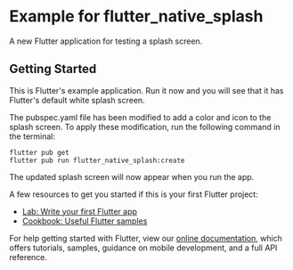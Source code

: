 # Example for flutter_native_splash

A new Flutter application for testing a splash screen.

## Getting Started

This is Flutter's example application.  Run it now and you will see that it has Flutter's default white splash screen.

The pubspec.yaml file has been modified to add a color and icon to the splash screen.  To apply these modification, run the following command in the terminal:

```
flutter pub get
flutter pub run flutter_native_splash:create
```

The updated splash screen will now appear when you run the app.

A few resources to get you started if this is your first Flutter project:

- [Lab: Write your first Flutter app](https://flutter.dev/docs/get-started/codelab)
- [Cookbook: Useful Flutter samples](https://flutter.dev/docs/cookbook)

For help getting started with Flutter, view our
[online documentation](https://flutter.dev/docs), which offers tutorials,
samples, guidance on mobile development, and a full API reference.
